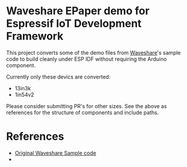 # Waveshare EPaper demo for Espressif IoT Development Framework

This project converts some of the demo files from [Waveshare](https://www.waveshare.com)'s sample code to build cleanly under ESP IDF without requiring the Arduino component.

Currently only these devics are converted:
* 13in3k
* 1in54v2

Please consider submitting PR's for other sizes.  See the above as references for the structure of components and include paths.


# References

* [Original Waveshare Sample code](https://github.com/waveshareteam/e-Paper)
* 
